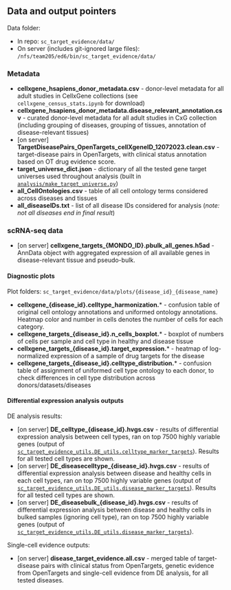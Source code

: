 ## Data and output pointers

Data folder: 
 - In repo: `sc_target_evidence/data/`
 - On server (includes git-ignored large files): `/nfs/team205/ed6/bin/sc_target_evidence/data/`

### Metadata

- **cellxgene_hsapiens_donor_metadata.csv** - donor-level metadata for all adult studies in CellxGene collections (see `cellxgene_census_stats.ipynb` for download)
- **cellxgene_hsapiens_donor_metadata.disease_relevant_annotation.csv** - curated donor-level metadata for all adult studies in CxG collection (including grouping of diseases, grouping of tissues, annotation of disease-relevant tissues)
- [on server] **TargetDiseasePairs_OpenTargets_cellXgeneID_12072023.clean.csv** - target-disease pairs in OpenTargets, with clinical status annotation based on OT drug evidence score.
- **target_universe_dict.json** - dictionary of all the tested gene target universes used throughout analysis (built in [`analysis/make_target_universe.py`](https://github.com/emdann/sc_target_evidence/blob/master/analysis/make_target_universe.py))
- **all_CellOntologies.csv** - table of all cell ontology terms considered across diseases and tissues
- **all_diseaseIDs.txt** - list of all disease IDs considered for analysis (*note: not all diseases end in final result*)

### scRNA-seq data

- [on server] **cellxgene_targets_{MONDO_ID}.pbulk_all_genes.h5ad** - AnnData object with aggregated expression of all available genes in disease-relevant tissue and pseudo-bulk.

#### Diagnostic plots

Plot folders: `sc_target_evidence/data/plots/{disease_id}_{disease_name}`

- **cellxgene_{disease_id}.celltype_harmonization.*** - confusion table of original cell ontology annotations and uniformed ontology annotations. Heatmap color and number in cells denotes the number of cells for each category.
- **cellxgene_targets_{disease_id}.n_cells_boxplot.*** - boxplot of numbers of cells per sample and cell type in healthy and disease tissue
- **cellxgene_targets_{disease_id}.target_expression.*** - heatmap of log-normalized expression of a sample of drug targets for the disease
- **cellxgene_targets_{disease_id}.celltype_distribution.*** - confusion table of assignment of uniformed cell type ontology to each donor, to check differences in cell type distribution across donors/datasets/diseases

#### Differential expression analysis outputs

DE analysis results: 
- [on server] **DE_celltype_{disease_id}.hvgs.csv** - results of differential expression analysis between cell types, ran on top 7500 highly variable genes (output of [`sc_target_evidence_utils.DE_utils.celltype_marker_targets`](https://github.com/emdann/sc_target_evidence/blob/9e9658d9443f6f1ca642f008ffc18e847982c476/src/sc_target_evidence_utils/DE_utils.py#L155)). Results for all tested cell types are shown. 
- [on server] **DE_diseasecelltype_{disease_id}.hvgs.csv** - results of differential expression analysis between disease and healthy cells in each cell types, ran on top 7500 highly variable genes (output of [`sc_target_evidence_utils.DE_utils.disease_marker_targets`](https://github.com/emdann/sc_target_evidence/blob/9e9658d9443f6f1ca642f008ffc18e847982c476/src/sc_target_evidence_utils/DE_utils.py#L224)). Results for all tested cell types are shown. 
- [on server] **DE_diseasebulk_{disease_id}.hvgs.csv** - results of differential expression analysis between disease and healthy cells in bulked samples (ignoring cell type), ran on top 7500 highly variable genes (output of [`sc_target_evidence_utils.DE_utils.disease_marker_targets`](https://github.com/emdann/sc_target_evidence/blob/9e9658d9443f6f1ca642f008ffc18e847982c476/src/sc_target_evidence_utils/DE_utils.py#L224)).

Single-cell evidence outputs: 

- [on server] **disease_target_evidence.all.csv** - merged table of target-disease pairs with clinical status from OpenTargets, genetic evidence from OpenTargets and single-cell evidence from DE analysis, for all tested diseases. 

